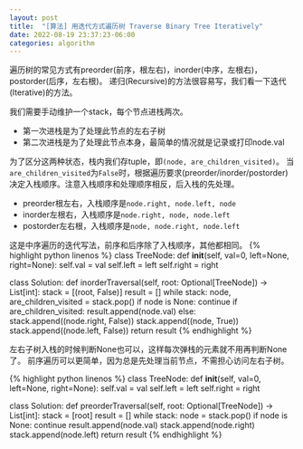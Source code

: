 ```yaml
---
layout: post
title:  "[算法] 用迭代方式遍历树 Traverse Binary Tree Iteratively"
date: 2022-08-19 23:37:23-06:00
categories: algorithm
---
```

遍历树的常见方式有preorder(前序，根左右)，inorder(中序，左根右)，postorder(后序，左右根)。
递归(Recursive)的方法很容易写，我们看一下迭代(Iterative)的方法。

我们需要手动维护一个stack，每个节点进栈两次。
- 第一次进栈是为了处理此节点的左右子树
- 第二次进栈是为了处理此节点本身，最简单的情况就是记录或打印node.val

为了区分这两种状态，栈内我们存tuple，即`(node, are_children_visited)`。
当`are_children_visited`为`False`时，根据遍历要求(preorder/inorder/postorder)
决定入栈顺序。注意入栈顺序和处理顺序相反，后入栈的先处理。
- preorder根左右，入栈顺序是`node.right, node.left, node`
- inorder左根右，入栈顺序是`node.right, node, node.left`
- postorder左右根，入栈顺序是`node, node.right, node.left`

这是中序遍历的迭代写法，前序和后序除了入栈顺序，其他都相同。
{% highlight python linenos %}
class TreeNode:
    def __init__(self, val=0, left=None, right=None):
        self.val = val
        self.left = left
        self.right = right

class Solution:
    def inorderTraversal(self, root: Optional[TreeNode]) -> List[int]:
        stack = [(root, False)]
        result = []
        while stack:
            node, are_children_visited = stack.pop()
            if node is None:
                continue
            if are_children_visited:
                result.append(node.val)
            else:
                stack.append((node.right, False))
                stack.append((node, True))
                stack.append((node.left, False))
        return result
{% endhighlight %}

左右子树入栈的时候判断None也可以，这样每次弹栈的元素就不用再判断None了。
前序遍历可以更简单，因为总是先处理当前节点，不需担心访问左右子树。

{% highlight python linenos %}
class TreeNode:
    def __init__(self, val=0, left=None, right=None):
        self.val = val
        self.left = left
        self.right = right

class Solution:
    def preorderTraversal(self, root: Optional[TreeNode]) -> List[int]:
        stack = [root]
        result = []
        while stack:
            node = stack.pop()
            if node is None:
                continue
            result.append(node.val)
            stack.append(node.right)
            stack.append(node.left)
        return result
{% endhighlight %}
